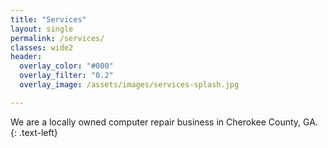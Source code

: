 ```yaml
---
title: "Services"
layout: single
permalink: /services/
classes: wide2
header:
  overlay_color: "#000"
  overlay_filter: "0.2"
  overlay_image: /assets/images/services-splash.jpg

---
```


We are a locally owned computer repair business in Cherokee County, GA.
{: .text-left}

